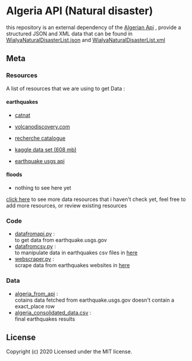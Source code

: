 # Algeria API (Natural disaster)

this repository is an external dependency of the [Algerian Api](https://github.com/Fcmam5/algeria-api) ,  provide a structured JSON and XML data that can be found in [WialyaNaturalDisasterList.json](/data/WialyaNaturalDisasterList.json) and [WialyaNaturalDisasterList.xml](/data/WialyaNaturalDisasterList.xml)

## Meta

### Resources

 A list of resources that we are using to get Data :

#### earthquakes

- [catnat]( https://www.catnat.net/donneesstats/bd-catnat)

- [volcanodiscovery.com](https://www.volcanodiscovery.com/earthquakes/algeria/archive/2011-may-.html)

- [recherche catalogue](/utils/dataResources/files/recherche_catalogue_0_1602169384.csv)

- [kaggle data set (608 mb)](https://www.kaggle.com/danielpe/earthquakes)

- [earthquake usgs api](https://earthquake.usgs.gov/fdsnws/event/1/query?format=csv&starttime=20100907&latitude=28&longitude=2.&maxradius=50)

#### floods

- nothing to see here yet

[click here](/utils/dataResources/files/more.md)  to see more data resources that i haven't check yet, feel free to add  more resources, or review existing resources

### Code
 - [datafromapi.py](https://github.com/abderrahmaneMustapha/algeria-api-natural-disaster/blob/main/utils/code/earthquakes/datafromapi.py) : <br>
 to get data from  earthquake.usgs.gov
 - [datafromcsv.py](https://github.com/abderrahmaneMustapha/algeria-api-natural-disaster/blob/main/utils/code/earthquakes/datafromcsv.py) : <br>
  to manipulate data in  earthquakes csv files in [here](https://github.com/abderrahmaneMustapha/algeria-api-natural-disaster/tree/main/utils/dataResources/files/earthquakes)
 - [webscraper.py](https://github.com/abderrahmaneMustapha/algeria-api-natural-disaster/blob/main/utils/code/earthquakes/webscraper.py) : <br> 
 scrape data from   earthquakes websites in [here](https://github.com/abderrahmaneMustapha/algeria-api-natural-disaster/blob/main/utils/dataResources/files/more.md)
### Data
 - [algeria_from_api](https://github.com/abderrahmaneMustapha/algeria-api-natural-disaster/blob/main/utils/dataResources/files/earthquakes/algeria_from_api.csv) : <br>
 cotains data fetched from earthquake.usgs.gov  doesn't contain a exact_place row
- [algeria_consolidated_data.csv](https://github.com/abderrahmaneMustapha/algeria-api-natural-disaster/blob/main/utils/dataResources/files/earthquakes/algeria_consolidated_data.csv) : <br>
final  earthquakes results 

## License

Copyright (c) 2020  Licensed under the MIT license.
